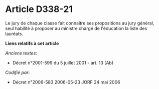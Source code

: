 # Article D338-21

Le jury de chaque classe fait connaître ses propositions au jury général, seul habilité à proposer au ministre chargé de
l'éducation la liste des lauréats.

**Liens relatifs à cet article**

_Anciens textes_:

  - Décret n°2001-599 du 5 juillet 2001 - art. 13 (Ab)

_Codifié par_:

  - Décret n°2006-583 2006-05-23 JORF 24 mai 2006
